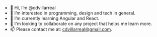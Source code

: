- 👋 Hi, I’m @cdvillarreal
- 👀 I’m interested in programming, design and tech in general.
- 🌱 I’m currently learning Angular and React.
- 💞️ I'm looking to collaborate on any project that helps me learn more.
- 📫 Please contact me at: cdvillarreal@gmail.com.
